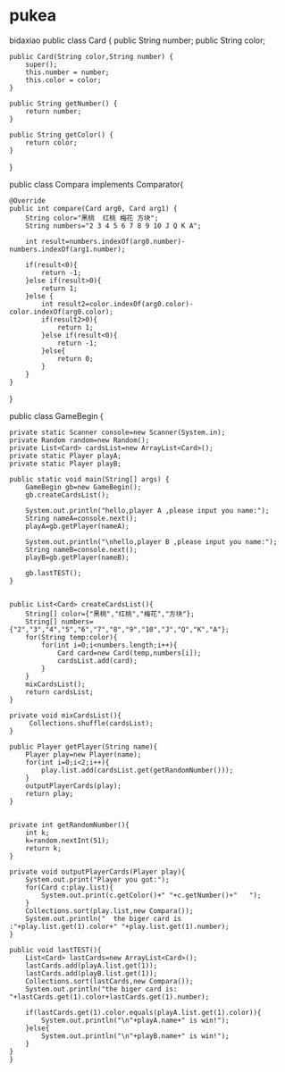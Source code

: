 # pukea
bidaxiao
public class Card {
    public String number;
    public String color;

    public Card(String color,String number) {
        super();
        this.number = number;
        this.color = color;
    }

    public String getNumber() {
        return number;
    }

    public String getColor() {
        return color;
    }   
}



public class Compara implements Comparator<Card>{

    @Override
    public int compare(Card arg0, Card arg1) {
        String color="黑桃  红桃 梅花 方块";
        String numbers="2 3 4 5 6 7 8 9 10 J Q K A";

        int result=numbers.indexOf(arg0.number)-numbers.indexOf(arg1.number);

        if(result<0){
            return -1;
        }else if(result>0){
            return 1;
        }else {
            int result2=color.indexOf(arg0.color)-color.indexOf(arg0.color);
            if(result2>0){
                return 1;
            }else if(result<0){
                return -1;
            }else{
                return 0;
            }
        } 
    }
}

public class GameBegin {

    private static Scanner console=new Scanner(System.in);
    private Random random=new Random();
    private List<Card> cardsList=new ArrayList<Card>();
    private static Player playA;
    private static Player playB;

    public static void main(String[] args) {
        GameBegin gb=new GameBegin();
        gb.createCardsList();

        System.out.println("hello,player A ,please input you name:");
        String nameA=console.next();
        playA=gb.getPlayer(nameA);

        System.out.println("\nhello,player B ,please input you name:");
        String nameB=console.next();
        playB=gb.getPlayer(nameB);

        gb.lastTEST();
    }


    public List<Card> createCardsList(){
        String[] color={"黑桃","红桃","梅花","方块"};
        String[] numbers={"2","3","4","5","6","7","8","9","10","J","Q","K","A"};
        for(String temp:color){
            for(int i=0;i<numbers.length;i++){
                Card card=new Card(temp,numbers[i]);
                cardsList.add(card);
            }
        }
        mixCardsList();
        return cardsList;
    }

    private void mixCardsList(){
         Collections.shuffle(cardsList);
    }

    public Player getPlayer(String name){
        Player play=new Player(name);
        for(int i=0;i<2;i++){
            play.list.add(cardsList.get(getRandomNumber()));
        }
        outputPlayerCards(play);
        return play;
    }


    private int getRandomNumber(){
        int k;
        k=random.nextInt(51);
        return k;
    }

    private void outputPlayerCards(Player play){
        System.out.print("Player you got:");
        for(Card c:play.list){
            System.out.print(c.getColor()+" "+c.getNumber()+"   ");
        }
        Collections.sort(play.list,new Compara());
        System.out.println("  the biger card is :"+play.list.get(1).color+" "+play.list.get(1).number);
    }

    public void lastTEST(){
        List<Card> lastCards=new ArrayList<Card>();
        lastCards.add(playA.list.get(1));
        lastCards.add(playB.list.get(1));
        Collections.sort(lastCards,new Compara());
        System.out.println("the biger card is: "+lastCards.get(1).color+lastCards.get(1).number);

        if(lastCards.get(1).color.equals(playA.list.get(1).color)){
            System.out.println("\n"+playA.name+" is win!");
        }else{
            System.out.println("\n"+playB.name+" is win!");
        }
    }
    }
